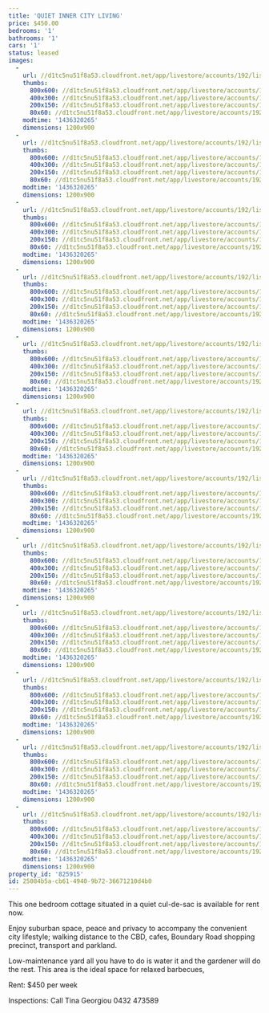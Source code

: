 ```yaml
---
title: 'QUIET INNER CITY LIVING'
price: $450.00
bedrooms: '1'
bathrooms: '1'
cars: '1'
status: leased
images:
  -
    url: //d1tc5nu51f8a53.cloudfront.net/app/livestore/accounts/192/listings/394773/images/unnamed-4-_5317164511_20150708114936.jpg
    thumbs:
      800x600: //d1tc5nu51f8a53.cloudfront.net/app/livestore/accounts/192/listings/394773/images/unnamed-4-_5317164511_20150708114936_800x600.jpg
      400x300: //d1tc5nu51f8a53.cloudfront.net/app/livestore/accounts/192/listings/394773/images/unnamed-4-_5317164511_20150708114936_400x300.jpg
      200x150: //d1tc5nu51f8a53.cloudfront.net/app/livestore/accounts/192/listings/394773/images/unnamed-4-_5317164511_20150708114936_200x150.jpg
      80x60: //d1tc5nu51f8a53.cloudfront.net/app/livestore/accounts/192/listings/394773/images/unnamed-4-_5317164511_20150708114936_80x60.jpg
    modtime: '1436320265'
    dimensions: 1200x900
  -
    url: //d1tc5nu51f8a53.cloudfront.net/app/livestore/accounts/192/listings/394773/images/unnamed-2-_8406327139_20150708114931.jpg
    thumbs:
      800x600: //d1tc5nu51f8a53.cloudfront.net/app/livestore/accounts/192/listings/394773/images/unnamed-2-_8406327139_20150708114931_800x600.jpg
      400x300: //d1tc5nu51f8a53.cloudfront.net/app/livestore/accounts/192/listings/394773/images/unnamed-2-_8406327139_20150708114931_400x300.jpg
      200x150: //d1tc5nu51f8a53.cloudfront.net/app/livestore/accounts/192/listings/394773/images/unnamed-2-_8406327139_20150708114931_200x150.jpg
      80x60: //d1tc5nu51f8a53.cloudfront.net/app/livestore/accounts/192/listings/394773/images/unnamed-2-_8406327139_20150708114931_80x60.jpg
    modtime: '1436320265'
    dimensions: 1200x900
  -
    url: //d1tc5nu51f8a53.cloudfront.net/app/livestore/accounts/192/listings/394773/images/unnamed-1-_2810951927_20150708114928.jpg
    thumbs:
      800x600: //d1tc5nu51f8a53.cloudfront.net/app/livestore/accounts/192/listings/394773/images/unnamed-1-_2810951927_20150708114928_800x600.jpg
      400x300: //d1tc5nu51f8a53.cloudfront.net/app/livestore/accounts/192/listings/394773/images/unnamed-1-_2810951927_20150708114928_400x300.jpg
      200x150: //d1tc5nu51f8a53.cloudfront.net/app/livestore/accounts/192/listings/394773/images/unnamed-1-_2810951927_20150708114928_200x150.jpg
      80x60: //d1tc5nu51f8a53.cloudfront.net/app/livestore/accounts/192/listings/394773/images/unnamed-1-_2810951927_20150708114928_80x60.jpg
    modtime: '1436320265'
    dimensions: 1200x900
  -
    url: //d1tc5nu51f8a53.cloudfront.net/app/livestore/accounts/192/listings/394773/images/unnamed_2316892263_20150708114957.jpg
    thumbs:
      800x600: //d1tc5nu51f8a53.cloudfront.net/app/livestore/accounts/192/listings/394773/images/unnamed_2316892263_20150708114957_800x600.jpg
      400x300: //d1tc5nu51f8a53.cloudfront.net/app/livestore/accounts/192/listings/394773/images/unnamed_2316892263_20150708114957_400x300.jpg
      200x150: //d1tc5nu51f8a53.cloudfront.net/app/livestore/accounts/192/listings/394773/images/unnamed_2316892263_20150708114957_200x150.jpg
      80x60: //d1tc5nu51f8a53.cloudfront.net/app/livestore/accounts/192/listings/394773/images/unnamed_2316892263_20150708114957_80x60.jpg
    modtime: '1436320265'
    dimensions: 1200x900
  -
    url: //d1tc5nu51f8a53.cloudfront.net/app/livestore/accounts/192/listings/394773/images/unnamed-10-_7074623192_20150708114952.jpg
    thumbs:
      800x600: //d1tc5nu51f8a53.cloudfront.net/app/livestore/accounts/192/listings/394773/images/unnamed-10-_7074623192_20150708114952_800x600.jpg
      400x300: //d1tc5nu51f8a53.cloudfront.net/app/livestore/accounts/192/listings/394773/images/unnamed-10-_7074623192_20150708114952_400x300.jpg
      200x150: //d1tc5nu51f8a53.cloudfront.net/app/livestore/accounts/192/listings/394773/images/unnamed-10-_7074623192_20150708114952_200x150.jpg
      80x60: //d1tc5nu51f8a53.cloudfront.net/app/livestore/accounts/192/listings/394773/images/unnamed-10-_7074623192_20150708114952_80x60.jpg
    modtime: '1436320265'
    dimensions: 1200x900
  -
    url: //d1tc5nu51f8a53.cloudfront.net/app/livestore/accounts/192/listings/394773/images/unnamed-11-_4140726924_20150708114955.jpg
    thumbs:
      800x600: //d1tc5nu51f8a53.cloudfront.net/app/livestore/accounts/192/listings/394773/images/unnamed-11-_4140726924_20150708114955_800x600.jpg
      400x300: //d1tc5nu51f8a53.cloudfront.net/app/livestore/accounts/192/listings/394773/images/unnamed-11-_4140726924_20150708114955_400x300.jpg
      200x150: //d1tc5nu51f8a53.cloudfront.net/app/livestore/accounts/192/listings/394773/images/unnamed-11-_4140726924_20150708114955_200x150.jpg
      80x60: //d1tc5nu51f8a53.cloudfront.net/app/livestore/accounts/192/listings/394773/images/unnamed-11-_4140726924_20150708114955_80x60.jpg
    modtime: '1436320265'
    dimensions: 1200x900
  -
    url: //d1tc5nu51f8a53.cloudfront.net/app/livestore/accounts/192/listings/394773/images/unnamed-5-_636194311_20150708114939.jpg
    thumbs:
      800x600: //d1tc5nu51f8a53.cloudfront.net/app/livestore/accounts/192/listings/394773/images/unnamed-5-_636194311_20150708114939_800x600.jpg
      400x300: //d1tc5nu51f8a53.cloudfront.net/app/livestore/accounts/192/listings/394773/images/unnamed-5-_636194311_20150708114939_400x300.jpg
      200x150: //d1tc5nu51f8a53.cloudfront.net/app/livestore/accounts/192/listings/394773/images/unnamed-5-_636194311_20150708114939_200x150.jpg
      80x60: //d1tc5nu51f8a53.cloudfront.net/app/livestore/accounts/192/listings/394773/images/unnamed-5-_636194311_20150708114939_80x60.jpg
    modtime: '1436320265'
    dimensions: 1200x900
  -
    url: //d1tc5nu51f8a53.cloudfront.net/app/livestore/accounts/192/listings/394773/images/unnamed-6-_7419200004_20150708114941.jpg
    thumbs:
      800x600: //d1tc5nu51f8a53.cloudfront.net/app/livestore/accounts/192/listings/394773/images/unnamed-6-_7419200004_20150708114941_800x600.jpg
      400x300: //d1tc5nu51f8a53.cloudfront.net/app/livestore/accounts/192/listings/394773/images/unnamed-6-_7419200004_20150708114941_400x300.jpg
      200x150: //d1tc5nu51f8a53.cloudfront.net/app/livestore/accounts/192/listings/394773/images/unnamed-6-_7419200004_20150708114941_200x150.jpg
      80x60: //d1tc5nu51f8a53.cloudfront.net/app/livestore/accounts/192/listings/394773/images/unnamed-6-_7419200004_20150708114941_80x60.jpg
    modtime: '1436320265'
    dimensions: 1200x900
  -
    url: //d1tc5nu51f8a53.cloudfront.net/app/livestore/accounts/192/listings/394773/images/unnamed-7-_327818016_20150708114944.jpg
    thumbs:
      800x600: //d1tc5nu51f8a53.cloudfront.net/app/livestore/accounts/192/listings/394773/images/unnamed-7-_327818016_20150708114944_800x600.jpg
      400x300: //d1tc5nu51f8a53.cloudfront.net/app/livestore/accounts/192/listings/394773/images/unnamed-7-_327818016_20150708114944_400x300.jpg
      200x150: //d1tc5nu51f8a53.cloudfront.net/app/livestore/accounts/192/listings/394773/images/unnamed-7-_327818016_20150708114944_200x150.jpg
      80x60: //d1tc5nu51f8a53.cloudfront.net/app/livestore/accounts/192/listings/394773/images/unnamed-7-_327818016_20150708114944_80x60.jpg
    modtime: '1436320265'
    dimensions: 1200x900
  -
    url: //d1tc5nu51f8a53.cloudfront.net/app/livestore/accounts/192/listings/394773/images/unnamed-8-_5677561173_20150708114947.jpg
    thumbs:
      800x600: //d1tc5nu51f8a53.cloudfront.net/app/livestore/accounts/192/listings/394773/images/unnamed-8-_5677561173_20150708114947_800x600.jpg
      400x300: //d1tc5nu51f8a53.cloudfront.net/app/livestore/accounts/192/listings/394773/images/unnamed-8-_5677561173_20150708114947_400x300.jpg
      200x150: //d1tc5nu51f8a53.cloudfront.net/app/livestore/accounts/192/listings/394773/images/unnamed-8-_5677561173_20150708114947_200x150.jpg
      80x60: //d1tc5nu51f8a53.cloudfront.net/app/livestore/accounts/192/listings/394773/images/unnamed-8-_5677561173_20150708114947_80x60.jpg
    modtime: '1436320265'
    dimensions: 1200x900
  -
    url: //d1tc5nu51f8a53.cloudfront.net/app/livestore/accounts/192/listings/394773/images/unnamed-9-_5307885297_20150708114949.jpg
    thumbs:
      800x600: //d1tc5nu51f8a53.cloudfront.net/app/livestore/accounts/192/listings/394773/images/unnamed-9-_5307885297_20150708114949_800x600.jpg
      400x300: //d1tc5nu51f8a53.cloudfront.net/app/livestore/accounts/192/listings/394773/images/unnamed-9-_5307885297_20150708114949_400x300.jpg
      200x150: //d1tc5nu51f8a53.cloudfront.net/app/livestore/accounts/192/listings/394773/images/unnamed-9-_5307885297_20150708114949_200x150.jpg
      80x60: //d1tc5nu51f8a53.cloudfront.net/app/livestore/accounts/192/listings/394773/images/unnamed-9-_5307885297_20150708114949_80x60.jpg
    modtime: '1436320265'
    dimensions: 1200x900
  -
    url: //d1tc5nu51f8a53.cloudfront.net/app/livestore/accounts/192/listings/394773/images/unnamed-3-_9355120231_20150708114934.jpg
    thumbs:
      800x600: //d1tc5nu51f8a53.cloudfront.net/app/livestore/accounts/192/listings/394773/images/unnamed-3-_9355120231_20150708114934_800x600.jpg
      400x300: //d1tc5nu51f8a53.cloudfront.net/app/livestore/accounts/192/listings/394773/images/unnamed-3-_9355120231_20150708114934_400x300.jpg
      200x150: //d1tc5nu51f8a53.cloudfront.net/app/livestore/accounts/192/listings/394773/images/unnamed-3-_9355120231_20150708114934_200x150.jpg
      80x60: //d1tc5nu51f8a53.cloudfront.net/app/livestore/accounts/192/listings/394773/images/unnamed-3-_9355120231_20150708114934_80x60.jpg
    modtime: '1436320265'
    dimensions: 1200x900
property_id: '825915'
id: 25084b5a-cb61-4940-9b72-36671210d4b0
---
```

This one bedroom cottage situated in a quiet cul-de-sac is available for rent now.  

Enjoy suburban space, peace and privacy to accompany the convenient city lifestyle; walking distance to the CBD, cafes, Boundary Road shopping precinct, transport and parkland.  

Low-maintenance yard all you have to do is water it and the gardener will do the rest.  This area is the ideal space for relaxed barbecues,

Rent: $450 per week 

Inspections: Call Tina Georgiou 0432 473589